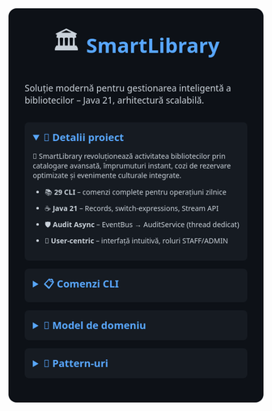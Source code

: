 <style>
  /* Stiluri pentru GitHub README */
  .smartlib-container { background:#0d1117; color:#c9d1d9; padding:2rem; border-radius:1rem; font-family:'Segoe UI',sans-serif; }
  .smartlib-hero { text-align:center; margin-bottom:2rem; }
  .smartlib-hero-icon { font-size:3rem; vertical-align:middle; margin-right:0.5rem; }
  .smartlib-hero-title { display:inline-block; font-family:'Segoe UI',sans-serif; color:#58a6ff; font-size:2.5rem; vertical-align:middle; margin:0; }
  .smartlib-subtitle { color:#c9d1d9; font-size:1.1rem; margin-top:0.2rem; margin-bottom:2rem; }
  details { background:#161b22; padding:1rem; border-radius:0.5rem; margin-bottom:1rem; }
  summary { cursor:pointer; font-size:1.25rem; font-weight:bold; color:#58a6ff; }
  summary::marker { font-size:1.25rem; }
  ul, ol, table { margin-top:0.5rem; }
  ul li, ol li { margin-bottom:0.5rem; }
  table { width:100%; border-collapse:collapse; }
  th, td { border:1px solid #30363d; padding:0.75rem; text-align:left; }
  th { background:#30363d; }
</style>

<div class="smartlib-container">
  <div class="smartlib-hero">
    <span class="smartlib-hero-icon">🏛️</span>
    <h1 class="smartlib-hero-title">SmartLibrary</h1>
  </div>
  <p class="smartlib-subtitle">Soluție modernă pentru gestionarea inteligentă a bibliotecilor – Java 21, arhitectură scalabilă.</p>

  <details open>
    <summary>📌 Detalii proiect</summary>
    <p>📖 SmartLibrary revoluționează activitatea bibliotecilor prin catalogare avansată, împrumuturi instant, cozi de rezervare optimizate și evenimente culturale integrate.</p>
    <ul>
      <li>📚 <strong>29 CLI</strong> – comenzi complete pentru operațiuni zilnice</li>
      <li>☕ <strong>Java 21</strong> – Records, switch-expressions, Stream API</li>
      <li>🛡️ <strong>Audit Async</strong> – EventBus → AuditService (thread dedicat)</li>
      <li>🏫 <strong>User-centric</strong> – interfață intuitivă, roluri STAFF/ADMIN</li>
    </ul>
  </details>

  <details>
    <summary>📋 Comenzi CLI</summary>
    <ol>
      <li>📚 Listare publicații</li>
      <li>🔍 Căutare după titlu</li>
      <li>✍️ Căutare după autor</li>
      <li>🗂️ Căutare după categorie</li>
      <li>⏳ Căutare după interval de ani</li>
      <li>🚦 Căutare după disponibilitate</li>
      <li>🧮 Căutare complexă + sortare multiplă</li>
      <li>🗓️ Sortare după anul publicării</li>
      <li>⭐ Sortare după rating</li>
      <li>🔢 Sortare după nr. de împrumuturi</li>
      <li>🔠 Sortare alfabetică</li>
      <li>📥 Împrumută publicație</li>
      <li>📤 Returnează publicație + penalizare</li>
      <li>📌 Rezervă publicație (FIFO)</li>
      <li>🔄 Reînnoiește împrumut</li>
      <li>📝 Adaugă recenzie</li>
      <li>👀 Vezi recenzii + rating mediu</li>
      <li>📅 Listare evenimente</li>
      <li>🏷️ Înscriere la eveniment</li>
      <li>📑 Vizualizare împrumuturi active</li>
      <li>📂 Istoric împrumuturi</li>
      <li>💰 Vizualizare penalizări</li>
      <li>➕ Adaugă publicație</li>
      <li>❌ Șterge publicație</li>
      <li>✨ Creează eveniment</li>
      <li>🗑️ Șterge eveniment</li>
      <li>🔒 Blochează utilizator</li>
      <li>🔓 Deblochează utilizator</li>
      <li>👩‍💼 Adaugă bibliotecar STAFF</li>
    </ol>
  </details>

  <details>
    <summary>🧩 Model de domeniu</summary>
    <table>
      <thead>
        <tr><th>Entitate</th><th>Descriere</th></tr>
      </thead>
      <tbody>
        <tr><td>📗 Carte</td><td>ISBN · Editură · Categorie</td></tr>
        <tr><td>📰 Revistă</td><td>Frecvență · Număr</td></tr>
        <tr><td>🎧 Audiobook</td><td>Durată · Naratori · Format</td></tr>
        <tr><td>🏷️ Publicație</td><td>Abstractă, atribute comune</td></tr>
        <tr><td>🙋 Cititor</td><td>Împrumuturi · Recenzii · Penalizări</td></tr>
        <tr><td>👩‍💼 Bibliotecar</td><td>Rol STAFF / ADMIN</td></tr>
        <tr><td>🔄 Împrumut</td><td>Date împrumut / returnare</td></tr>
        <tr><td>⏳ RezervarePublicatie</td><td>Coadă FIFO</td></tr>
        <tr><td>📆 Eveniment</td><td>Dată · Locație · Capacitate</td></tr>
        <tr><td>⭐ Recenzie</td><td>Rating ★ + Comentariu</td></tr>
        <tr><td>🏢 Editura</td><td>Record imutabil (`record`)</td></tr>
        <tr><td>🧑 Persoană</td><td>Abstractă (bază utilizatori)</td></tr>
        <tr><td>🛡️ RolBibliotecar</td><td>Enum STAFF, ADMIN</td></tr>
      </tbody>
    </table>
  </details>

  <details>
    <summary>🔨 Pattern-uri</summary>
    <ul>
      <li>⚙️ Singleton – BibliotecaService, AuthService, EvenimentService, AuditService, EventBus</li>
      <li>🏭 Factory – CarteFactory, RevistaFactory, AudiobookFactory</li>
      <li>🔧 Builder – CititorBuilder, BibliotecarBuilder, EvenimentBuilder</li>
      <li>🎯 Strategy – SortContext + comparatoare runtime</li>
      <li>🔗 Chain of Responsibility – LimitaImprumuturiHandler → CoadaRezervariPlinaHandler</li>
      <li>👁️ Observer – EventBus → AuditService</li>
      <li>📦 DTO – PublicatieDTO</li>
    </ul>
  </details>
</div>
